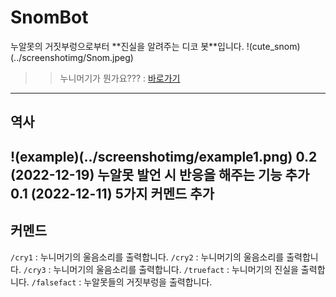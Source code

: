 # SnomBot
누알못의 거짓부렁으로부터 \*\*진실을 알려주는 디코 봇\*\*입니다.
!(cute_snom)(../screenshotimg/Snom.jpeg)
>> 누니머기가 뭔가요??? : [바로가기](https://www.pokemon.com/us/pokedex/snom)
---
## 역사
!(example)(../screenshotimg/example1.png)
0.2 (2022-12-19) 누알못 발언 시 반응을 해주는 기능 추가
0.1 (2022-12-11) 5가지 커멘드 추가 
---
## 커멘드
`/cry1` : 누니머기의 울음소리를 출력합니다.
`/cry2` : 누니머기의 울음소리를 출력합니다.
`/cry3` : 누니머기의 울음소리를 출력합니다.
`/truefact` : 누니머기의 진실을 출력합니다.
`/falsefact` : 누알못들의 거짓부렁을 출력합니다.

